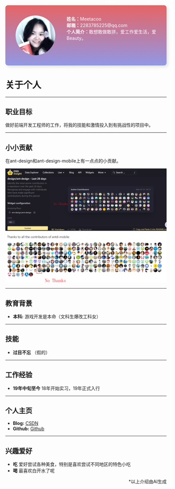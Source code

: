 <div style="display: flex;gap: 36px;padding: 32px; background: linear-gradient(#e66465, #9198e5);border-radius: 8px;box-shadow: rgba(0,0,0, 0.1) 5px 5px 10px;">
    <div>
        <img title="" src="./assets/avatar-meetacoo.png" alt="" width="150" style="border-radius: 50%;margin: 0 auto;display: block;">
    </div>
    <div style="color: white">
        <div><strong>姓名：</strong>Meetacoo</div>
        <div><strong>邮箱：</strong>2283785225@qq.com</div>
        <div><strong>个人简介：</strong>敢想敢做敢拼，爱工作爱生活，爱Beauty。</div>
    </div>
</div>

# 关于个人

---

## 职业目标

做好前端开发工程师的工作，将我的技能和激情投入到有挑战性的项目中。

---

## 小小贡献

在ant-design和ant-design-mobile上有一点点的小贡献。
<div>
  <img title="" src="./assets/meetacoo-ant-design.png" alt="">
  <img title="" src="./assets/meetacoo-ant-design-mobile.png" alt="">
</div>

---

## 教育背景

- **本科:** 游戏开发是本命（文科生爆改工科女）

---

## 技能

- **过目不忘** （假的）

---

## 工作经验

- **19年中旬至今** 18年开始实习，19年正式入行

---

## 个人主页

- **Blog:** [CSDN](https://blog.csdn.net/Meetacoo)
- **Github:** [Github](https://github.com/Meetacoo)

---

## 兴趣爱好

- **吃** 爱好尝试各种美食，特别是喜欢尝试不同地区的特色小吃
- **喝** 最喜欢白开水了呢

[//]: # (- **读书** 闲暇时间喜欢阅读技术和小说类书籍，保持对知识的持续学习)

<div style="text-align: right">*以上介绍由AI生成</div>